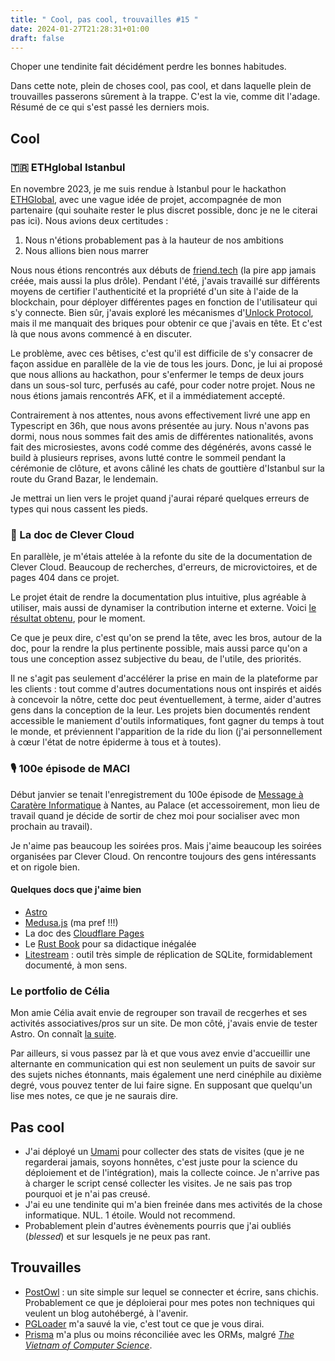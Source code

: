 ```yaml
---
title: " Cool, pas cool, trouvailles #15 "
date: 2024-01-27T21:28:31+01:00
draft: false
---
```


Choper une tendinite fait décidément perdre les bonnes habitudes.

Dans cette note, plein de choses cool, pas cool, et dans laquelle plein de trouvailles passerons sûrement à la trappe. C'est la vie, comme dit l'adage. Résumé de ce qui s'est passé les derniers mois.

## Cool

### 🇹🇷 ETHglobal Istanbul

En novembre 2023, je me suis rendue à Istanbul pour le hackathon [ETHGlobal](https://ethglobal.com), avec une vague idée de projet, accompagnée de mon partenaire (qui souhaite rester le plus discret possible, donc je ne le  citerai pas ici). Nous avions deux certitudes :

1. Nous n'étions probablement pas à la hauteur de nos ambitions
2. Nous allions bien nous marrer

Nous nous étions rencontrés aux débuts de [friend.tech](https://www.friend.tech) (la pire app jamais créée, mais aussi la plus drôle). Pendant l'été, j'avais travaillé sur différents moyens de certifier l'authenticité et la propriété d'un site à l'aide de la blockchain, pour déployer différentes pages en fonction de l'utilisateur qui s'y connecte. Bien sûr, j'avais exploré les mécanismes d'[Unlock Protocol](https://unlock-protocol.com), mais il me manquait des briques pour obtenir ce que j'avais en tête. Et c'est là que nous avons commencé à en discuter.

Le problème, avec ces bêtises, c'est qu'il est difficile de s'y consacrer de façon assidue en parallèle de la vie de tous les jours. Donc, je lui ai proposé que nous allions au hackathon, pour s'enfermer le temps de deux jours dans un sous-sol turc, perfusés au café, pour coder notre projet. Nous ne nous étions jamais rencontrés AFK, et il a immédiatement accepté.

Contrairement à nos attentes, nous avons effectivement livré une app en Typescript en 36h, que nous avons présentée au jury. Nous n'avons pas dormi, nous nous sommes fait des amis de différentes nationalités, avons fait des microsiestes, avons codé comme des dégénérés, avons cassé le build à plusieurs reprises, avons lutté contre le sommeil pendant la cérémonie de clôture, et avons câliné les chats de gouttière d'Istanbul sur la route du Grand Bazar, le lendemain.

Je mettrai un lien vers le projet quand j'aurai réparé quelques erreurs de types qui nous cassent les pieds.

### 📖 La doc de Clever Cloud

En parallèle, je m'étais attelée à la refonte du site de la documentation de Clever Cloud. Beaucoup de recherches, d'erreurs, de microvictoires, et de pages 404 dans ce projet.

Le projet était de rendre la documentation plus intuitive, plus agréable à utiliser, mais aussi de dynamiser la contribution interne et externe. Voici [le résultat obtenu](https://developers.clever-cloud.com), pour le moment.

Ce que je peux dire, c'est qu'on se prend la tête, avec les bros, autour de la doc, pour la rendre la plus pertinente possible, mais aussi parce qu'on a tous une conception assez subjective du beau, de l'utile, des priorités.

Il ne s'agit pas seulement d'accélérer la prise en main de la plateforme par les clients : tout comme d'autres documentations nous ont inspirés et aidés à concevoir la nôtre, cette doc peut éventuellement, à terme, aider d'autres gens dans la conception de la leur. Les projets bien documentés rendent accessible le maniement d'outils informatiques, font gagner du temps à tout le monde, et préviennent l'apparition de la ride du lion (j'ai personnellement à cœur l'état de notre épiderme à tous et à toutes).

### 🎙️ 100e épisode de MACI

Début janvier se tenait l'enregistrement du 100e épisode de [Message à Caratère Informatique](https://www.clever-cloud.com/podcast/invitation-pour-lepisode-100-en-live-sur-twicth-depuis-le-palace-de-nantes/) à Nantes, au Palace (et accessoirement, mon lieu de travail quand je décide de sortir de chez moi pour socialiser avec mon prochain au travail).

Je n'aime pas beaucoup les soirées pros. Mais j'aime beaucoup les soirées organisées par Clever Cloud. On rencontre toujours des gens intéressants et on rigole bien.

#### Quelques docs que j'aime bien

- [Astro](https://docs.astro.build/en/getting-started/)
- [Medusa.js](https://docs.medusajs.com) (ma pref !!!)
- La doc des [Cloudflare Pages](https://developers.cloudflare.com/pages)
- Le [Rust Book](https://doc.rust-lang.org/stable/book/) pour sa didactique inégalée
- [Litestream](https://litestream.io/guides/) : outil très simple de réplication de SQLite, formidablement documenté, à mon sens.

### Le portfolio de Célia

Mon amie Célia avait envie de regrouper son travail de recgerhes et ses activités associatives/pros sur un site. De mon côté, j'avais envie de tester Astro. On connaît [la suite](https://iconograph.work).

Par ailleurs, si vous passez par là et que vous avez envie d'accueillir une alternante en communication qui est non seulement un puits de savoir sur des sujets niches étonnants, mais également une nerd cinéphile au dixième degré, vous pouvez tenter de lui faire signe. En supposant que quelqu'un lise mes notes, ce que je ne saurais dire.

## Pas cool

- J'ai déployé un [Umami](https://umami.is) pour collecter des stats de visites (que je ne regarderai jamais, soyons honnêtes, c'est juste pour la science du déploiement et de l'intégration), mais la collecte coince. Je n'arrive pas à charger le script censé collecter les visites. Je ne sais pas trop pourquoi et je n'ai pas creusé.
- J'ai eu une tendinite qui m'a bien freinée dans mes activités de la chose informatique. NUL. 1 étoile. Would not recommend.
- Probablement plein d'autres évènements pourris que j'ai oubliés (_blessed_) et sur lesquels je ne peux pas rant.

## Trouvailles

- [PostOwl](https://www.postowl.com) : un site simple sur lequel se connecter et écrire, sans chichis. Probablement ce que je déploierai pour mes potes non techniques qui veulent un blog autohébergé, à l'avenir.
- [PGLoader](https://pgloader.io) m'a sauvé la vie, c'est tout ce que je vous dirai.
- [Prisma](https://www.prisma.io) m'a plus ou moins réconciliée avec les ORMs, malgré [_The Vietnam of Computer Science_](https://www.odbms.org/wp-content/uploads/2013/11/031.01-Neward-The-Vietnam-of-Computer-Science-June-2006.pdf).
